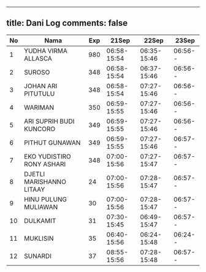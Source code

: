 
---
title: Dani Log
comments: false
---

| No | Nama | Exp | 21Sep | 22Sep | 23Sep |
|-----|-----|-----|-----|-----|-----|
| 1 | YUDHA VIRMA ALLASCA  | 980 | 06:58-15:54 | 06:35-15:46 | 06:56-- |
| 2 | SUROSO  | 348 | 06:58-15:54 | 06:37-15:46 | 06:56-- |
| 3 | JOHAN ARI PITUTULU  | 348 | 06:58-15:54 | 07:27-15:46 | 06:56-- |
| 4 | WARIMAN  | 350 | 06:59-15:55 | 07:27-15:46 | 06:56-- |
| 5 | ARI SUPRIH BUDI KUNCORO  | 349 | 06:59-15:55 | 07:27-15:46 | 06:56-- |
| 6 | PITHUT GUNAWAN  | 349 | 06:59-15:55 | 07:27-15:46 | 06:57-- |
| 7 | EKO YUDISTIRO RONY ASHARI  | 348 | 07:00-15:56 | 07:27-15:47 | 06:57-- |
| 8 | DJETLI MARISHANNO LITAAY  | 24 | 07:00-15:56 | 07:28-15:47 | 06:57-- |
| 9 | HINU PULUNG MULIAWAN  | 30 | 07:00-15:56 | 07:28-15:47 | 06:57-- |
| 10 | DULKAMIT  | 31 | 07:30-15:45 | 06:49-15:47 | 06:57-- |
| 11 | MUKLISIN  | 35 | 06:40-15:56 | 06:24-15:48 | 06:24-- |
| 12 | SUNARDI  | 37 | 08:55-15:56 | 07:28-15:48 | 06:57-- |

